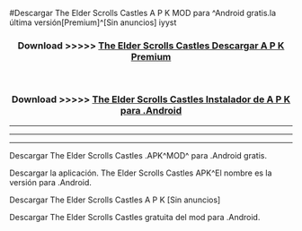 #Descargar The Elder Scrolls Castles  A P K MOD para ^Android gratis.la última versión[Premium]^[Sin anuncios] iyyst



<div align="center">
<h3>Download >>>>> <a href="https://es-web.web.app/?es= The Elder Scrolls Castles ">The Elder Scrolls Castles  Descargar A P K Premium</a></h3><br>

<h3>Download >>>>> <a href="https://es-web.web.app/?es= The Elder Scrolls Castles ">The Elder Scrolls Castles  Instalador de A P K para .Android</a></h3>
</div>


----------------------------------------------------------

----------------------------------------------------------

----------------------------------------------------------

Descargar The Elder Scrolls Castles  .APK^MOD^ para .Android gratis.

Descargar la aplicación. The Elder Scrolls Castles  APK^El nombre es la versión para .Android.

Descargar The Elder Scrolls Castles  A P K [Sin anuncios]

Descargar The Elder Scrolls Castles  gratuita del mod para .Android.